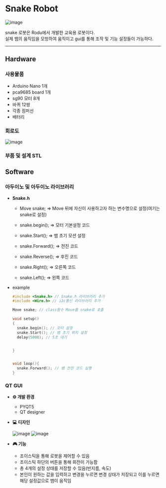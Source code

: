 # Snake Robot

![image](https://github.com/RODU-LAB/snake_robot/assets/121866753/66ca2901-a544-41e3-bba8-5bb2475cccfb)


snake 로봇은 Rodu에서 개발한 교육용 로봇이다.  
실제 뱀의 움직임을 모방하여 움직이고 gui를 통해 조작 및 기능 설정들이 가능하다.

---
## ****Hardware****


### **사용물품**

- Arduino Nano 1개
- pca9685 board 1개
- sg90 모터 8개
- 바퀴 12쌍
- 각종 점퍼선
- 배터리


### ****회로도****
![image](https://github.com/RODU-LAB/snake_robot/assets/121866753/50f6ba2f-8a35-4a5b-a5a5-d27f5a3a5541)


### ****부품 및 설계 STL****



## ****Software****


### ****아두이노 및 아두이노 라이브러리****
- **Snake.h**  
  - Move snake; => Move 뒤에 자신이 사용하고자 하는 변수명으로 설정(여기는 snake로 설정)
      
  - snake.begin(); ⇒ 모터 기본설정 코드
  - snake.Start(); ⇒ 뱀 초기 모션 설정
  - snake.Forward(); ⇒ 전진 코드  
  - snake.Reverse(); ⇒ 후진 코드  
  - snake.Right(); ⇒ 오른쪽 코드  
  - snake.Left(); ⇒ 왼쪽 코드  

- example
  ```c++
  #include <Snake.h> // Snake.h 라이브러리 추가
  #include <Wire.h> // i2c통신 라이브러리 추가

  Move snake; // class함수 Move를 snake로 호출

  void setup() 
  { 
    snake.begin(); // 모터 설정
    snake.Start(); // 뱀 초기 위치 설정
    delay(5000); // 5초 대기


  } 
  
  
  void loop(){
    snake.Forward(); // 뱀 전진 코드 실행
  }
  ```
### ****QT GUI****
- **⚙️ 개발 환경**
  - PYQT5
  - QT designer

- ****💻 디자인****
  
  ![image](https://github.com/RODU-LAB/snake_robot/assets/121866753/eb2361f9-4594-4987-881d-6aeaa9117a60)
  ![image](https://github.com/RODU-LAB/snake_robot/assets/121866753/428d2aee-657b-46d4-bb3c-d83c75f14fe4)

- ****🎮 기능****    
  - 조이스틱을 통해 로봇을 제어할 수 있음
  - 조이스틱 하단의 버튼을 통해 회전이 가능함
  - 총 4개의 설정 상태를 저장할 수 있음(반지름, 속도)
  - 본인이 원하는 값을 입력하고 변경을 누르면 변경 상태가 저장되고 이를 누르면 해당 설정값으로 뱀이 움직임






